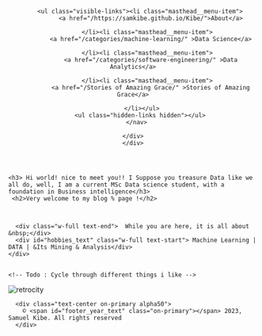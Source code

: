 <header align = top>
<div class="masthead">
  <div class="masthead__inner-wrap">
    <div class="masthead__menu">
      <nav id="site-nav" class="greedy-nav">
    <div class="topnav-right">
      
        <ul class="visible-links"><li class="masthead__menu-item">
              <a href="/https://samkibe.github.io/Kibe/">About</a>
              
            </li><li class="masthead__menu-item">
              <a href="/categories/machine-learning/" >Data Science</a>
              
            </li><li class="masthead__menu-item">
              <a href="/categories/software-engineering/" >Data Analytics</a>
              
            </li><li class="masthead__menu-item">
              <a href="/Stories of Amazing Grace/" >Stories of Amazing Grace</a>
              
            </li></ul>   
        <ul class="hidden-links hidden"></ul>
      </nav>
      
    </div>
    </div>
  </div>
</div>
</header>

 <!-- Me section -->
 <section class="container">

<div class="me text-center flex">
    
    <h3> Hi world! nice to meet you!! I Suppose you treasure Data like we all do, well, I am a current MSc Data science student, with a foundation in Business intelligence</h3>
     <h2>Very welcome to my blog % page !</h2>



      <div class="w-full text-end">  While you are here, it is all about &nbsp;</div>
      <div id="hobbies_text" class="w-full text-start"> Machine Learning | DATA | &Its Mining & Analysis</div>
    </div>
    

    <!-- Todo : Cycle through different things i like -->
  </section>
  
![retrocity](https://github.com/samkibe/samkibe.github.io/assets/25104443/fc5547c9-c57d-4c30-b03b-70b684ac0e8f) 
<!-- ![retrocoding](https://github.com/samkibe/samkibe.github.io/assets/25104443/6edd7a26-6905-4d08-8d5b-661c3163e78a) -->
  <!-- Footer Section -->
  <footer class="footer bg-primary pb-3">
  
      <div class="text-center on-primary alpha50">
        © <span id="footer_year_text" class="on-primary"></span> 2023, Samuel Kibe. All rights reserved
      </div>
  </footer>

